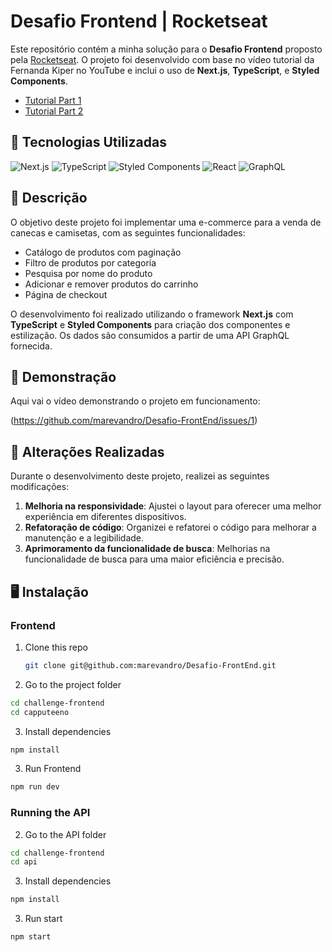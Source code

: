 # Desafio Frontend | Rocketseat

Este repositório contém a minha solução para o **Desafio Frontend** proposto pela [Rocketseat](https://github.com/Rocketseat/frontend-challenge). O projeto foi desenvolvido com base no vídeo tutorial da Fernanda Kiper no YouTube e inclui o uso de **Next.js**, **TypeScript**, e **Styled Components**.

- [Tutorial Part 1](https://youtu.be/fF-UWgeiELc)
- [Tutorial Part 2](https://youtu.be/I_thj22FsrE)

## 🚀 Tecnologias Utilizadas

![Next.js](https://img.shields.io/badge/Next.js-000000?style=for-the-badge&logo=next.js&logoColor=white) ![TypeScript](https://img.shields.io/badge/TypeScript-3178C6?style=for-the-badge&logo=typescript&logoColor=white) ![Styled Components](https://img.shields.io/badge/Styled--Components-DB7093?style=for-the-badge&logo=styled-components&logoColor=white) ![React](https://img.shields.io/badge/React-61DAFB?style=for-the-badge&logo=react&logoColor=black) ![GraphQL](https://img.shields.io/badge/GraphQL-E10098?style=for-the-badge&logo=graphql&logoColor=white)

## 📄 Descrição

O objetivo deste projeto foi implementar uma e-commerce para a venda de canecas e camisetas, com as seguintes funcionalidades:

- Catálogo de produtos com paginação
- Filtro de produtos por categoria
- Pesquisa por nome do produto
- Adicionar e remover produtos do carrinho
- Página de checkout

O desenvolvimento foi realizado utilizando o framework **Next.js** com **TypeScript** e **Styled Components** para criação dos componentes e estilização. Os dados são consumidos a partir de uma API GraphQL fornecida.

## 🎥 Demonstração

Aqui vai o vídeo demonstrando o projeto em funcionamento:

(https://github.com/marevandro/Desafio-FrontEnd/issues/1)

## 🔧 Alterações Realizadas

Durante o desenvolvimento deste projeto, realizei as seguintes modificações:

1. **Melhoria na responsividade**: Ajustei o layout para oferecer uma melhor experiência em diferentes dispositivos.
2. **Refatoração de código**: Organizei e refatorei o código para melhorar a manutenção e a legibilidade.
3. **Aprimoramento da funcionalidade de busca**: Melhorias na funcionalidade de busca para uma maior eficiência e precisão.

## 🖥️ Instalação

### Frontend

1. Clone this repo
   ```bash
   git clone git@github.com:marevandro/Desafio-FrontEnd.git

2. Go to the project folder
```bash
cd challenge-frontend
cd capputeeno
```

3. Install dependencies
```bash
npm install
```

3. Run Frontend
```bash
npm run dev
```

### Running the API


2. Go to the API folder

```bash
cd challenge-frontend
cd api
```

3. Install dependencies
```bash
npm install
```

3. Run start
```bash
npm start
```
